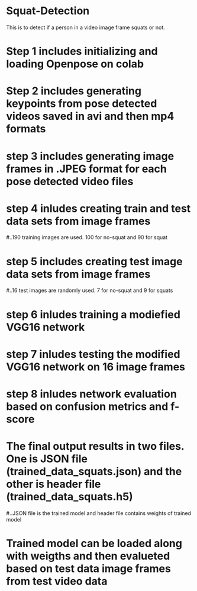 # Squat-Detection
This is to detect if a person in a video image frame squats or not.

# Step 1 includes initializing and loading Openpose on colab
# Step 2 includes generating keypoints from pose detected videos saved in avi and then mp4 formats
# step 3 includes generating image frames in .JPEG format for each pose detected video files
# step 4 inludes creating train and test data sets from image frames 
#..190 training images are used. 100 for no-squat and 90 for squat
# step 5 includes creating test image data sets from image frames
#..16 test images are randomly used. 7 for no-squat and 9 for squats 
# step 6 inludes training a modiefied VGG16 network 
# step 7 inludes testing the modified VGG16 network on 16 image frames
# step 8 inludes network evaluation based on confusion metrics and f-score
# The final output results in two files. One is JSON file (trained_data_squats.json) and the other is header file (trained_data_squats.h5)
#..JSON file is the trained model and header file contains weights of trained model
# Trained model can be loaded along with weigths and then evalueted based on test data image frames from test video data
